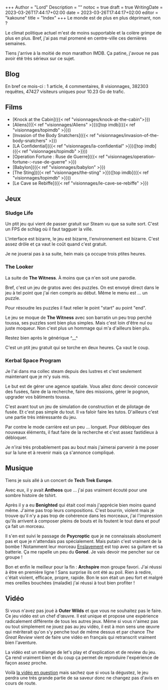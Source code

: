 +++
Author = "Lord"
Description = ""
notoc = true
draft = true
WritingDate = 2023-03-26T17:44:17+02:00
date = 2023-03-26T17:44:17+02:00
editor = "kakoune"
title = "Index"
+++
Le monde est de plus en plus déprimant, non ?

Le climat politique actuel m'est de moins supportable et la colère grimpe de plus en plus.
Bref, j'ai pas mal promené en centre-ville ces dernières semaines.

Tiens j'arrive à la moitié de mon marathon IMDB.
Ça patine, j'avoue ne pas avoir été très sérieux sur ce sujet.

## Blog

En bref ce mois-ci : 1 article, 4 commentaires, 8 visionnages, 382303 requêtes, 47427 visiteurs uniques pour 10.23 Go de trafic.

## Films

  - [Knock at the Cabin]({{< ref "visionnages/knock-at-the-cabin">}})
  - [Aliens]({{< ref "visionnages/Aliens" >}})([top imdb]({{< ref "visionnages/topimdb" >}}))
  - [Invasion of the Body Snatchers]({{< ref "visionnages/invasion-of-the-body-snatchers" >}})
  - [LA Confidential]({{< ref "visionnages/la-confidential" >}})([top imdb]({{< ref "visionnages/topimdb" >}}))
  - [Operation Fortune : Ruse de Guerre]({{< ref "visionnages/operation-fortune-:-ruse-de-guerre" >}})
  - [Babylon]({{< ref "visionnages/babylon" >}})
  - [The Sting]({{< ref "visionnages/the-sting" >}})([top imdb]({{< ref "visionnages/topimdb" >}}))
  - [Le Cave se Rebiffe]({{< ref "visionnages/le-cave-se-rebiffe" >}})

## Jeux

### Sludge Life
Un ptit jeu qui vient de passer gratuit sur Steam vu que sa suite sort.
C'est un FPS de schlag où il faut tagguer la ville.

L'interface est bizarre, le jeu est bizarre, l'environnement est bizarre.
C'est assez drôle et ça vaut le coût quand c'est gratuit.

Je ne jouerai pas à sa suite, hein mais ça occupe trois ptites heures.

### The Looker
La suite de **The Witness**.
À moins que ça n'en soit une parodie.

Bref, c'est un jeu de gratos avec des puzzles.
On est envoyé direct dans le jeu à tel point que j'ai rien compris au début.
Même le menu est … un puzzle.

Pour résoudre les puzzles il faut relier le point "start" au point "end".

Le jeu se moque de **The Witness** avec son barratin un peu trop perché toussa, ses puzzles sont bien plus simples.
Mais c'est loin d'être nul ou juste moqueur.
Non c'est plus un hommage qui m'a d'ailleurs bien plu.

Restez bien après le générique ^__^

C'est un ptit jeu gratuit qui se torche en deux heures.
Ça vaut le coup.

### Kerbal Space Program
Je l'ai dans ma collec steam depuis des lustres et c'est seulement maintenant que je m'y suis mis.

Le but est de gérer une agence spatiale.
Vous allez donc devoir concevoir des fusées, faire de la recherche, faire des missions, gérer le pognon, upgrader vos bâtiments toussa.

C'est avant tout un jeu de simulation de construction et de pilotage de fusée.
Et c'est pas simple du tout.
Il va faloir faire les tutos.
D'ailleurs c'est une partie très intéressante du jeu.

Par contre le mode carrière est un peu … longuet.
Pour débloquer des nouveaux éléments, il faut faire de la recherche et c'est assez fastidieux à débloquer.

Je n'irai très probablement pas au bout mais j'aimerai parvenir à me poser sur la lune et à revenir mais ça s'annonce compliqué.

## Musique
Tiens je suis allé à un concert de **Tech Trek Europe**.

Avec eux, il y avait **Antheos** que … j'ai pas vraiment écouté pour une sombre histoire de tshirt.

Après il y a eu **Benighted** qui était cool mais j'apprécie bien moins quand même.
J'aime pas trop leurs compositions.
C'est bourrin, violent mais je trouve qu'il n'y a pas trop de cohérence dans les morceaux, j'ai l'impression qu'ils arrivent à composer pleins de bouts et ils foutent le tout dans et pouf ça fait un morceau.

Il s'en est suivi le passage de **Psycroptic** que je ne connaissais absolument pas et que je n'attendais pas spécialement.
Mais putain c'est vraiment de la bombe !
Notamment leur morceau [Enslavement](https://www.youtube.com/watch?v=LAnirAjOZ9c) est top avec sa guitare et sa batterie.
Ça me rapelle un peu du **Gorod**.
Je vais devoir me pencher sur ce groupe !

Bon et enfin le meilleur pour la fin : **Archspire** mon groupe favori.
J'ai réussi à être en première ligne !
Sans surprise ils ont été au poil.
Rien à redire, c'était violent, efficace, propre, rapide.
Bon le son était un peu fort et malgré mes oreilles bouchées (maladie) j'ai réussi à tout bien profiter !

## Vidéo
Si vous n'avez pas joué à **Outer Wilds** et que vous ne souhaitez pas le faire.
Ce jeu vidéo est un chef d'œuvre.
Il est unique et propose une expérience radicalement différente de tous les autres jeux.
Même si vous n'aimez pas ou tout simplement ne jouez pas au jeu vidéo, il est à mon sens une œuvre qui mériterait qu'on s'y penche tout de même dessus et par chance *The Great Review* vient de faire une vidéo en français qui retranscrit vraiment bien l'aventure.

La vidéo est un mélange de let's play et d'explication et de review du jeu.
Ça rend vraiment bien et du coup ça permet de reproduire l'expérience de façon assez proche.

Voilà [la vidéo en question](https://www.youtube.com/watch?v=Ss6vLmLcCbU) mais sachez que si vous la dégustez, le jeu perdra une très grande partie de sa saveur donc ne changez pas d'avis en cours de route.
